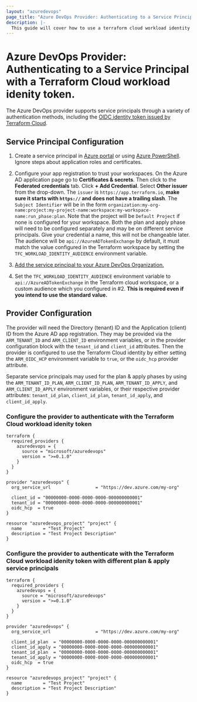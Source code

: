 ```yaml
---
layout: "azuredevops"
page_title: "Azure DevOps Provider: Authenticating to a Service Principal with a Terraform Cloud Workload Identity Token"
description: |-
  This guide will cover how to use a terraform cloud workload identity to authenticate to a service principal for use with Azure DevOps.
---
```


# Azure DevOps Provider: Authenticating to a Service Principal with a Terraform Cloud workload idenity token.

The Azure DevOps provider supports service principals through a variety of authentication methods, including the [OIDC identity token issued by Terraform Cloud](https://developer.hashicorp.com/terraform/cloud-docs/workspaces/dynamic-provider-credentials).

## Service Principal Configuration

1. Create a service principal in [Azure portal](https://learn.microsoft.com/en-us/azure/active-directory/develop/howto-create-service-principal-portal) or
using [Azure PowerShell](https://learn.microsoft.com/en-us/azure/active-directory/develop/howto-authenticate-service-principal-powershell). Ignore steps about application roles and certificates.

2. Configure your app registration to trust your workspaces. On the Azure AD application page go to **Certificates & secrets**. Then click to the **Federated credentials** tab. Click **+ Add Credential**. Select **Other issuer** from the drop-down. The `issuer` is `https://app.terraform.io`, **make sure it starts with `https://` and does not have a trailing slash**. The `Subject Identifier` will be in the form `organization:my-org-name:project:my-project-name:workspace:my-workspace-name:run_phase:plan`. Note that the project will be `Default Project` if none is configured for your workspace. Both the plan and apply phase will need to be configured separately and may be on different service principals. Give your credential a name, this will not be changeable later. The audience will be `api://AzureADTokenExchange` by default, it must match the value configured in the Terraform workspace by setting the `TFC_WORKLOAD_IDENTITY_AUDIENCE` environment variable.

3. [Add the service principal to your Azure DevOps Organization.](https://learn.microsoft.com/en-us/azure/devops/integrate/get-started/authentication/service-principal-managed-identity?view=azure-devops#2-add-and-manage-service-principal-in-an-azure-devops-organization)

4. Set the `TFC_WORKLOAD_IDENTITY_AUDIENCE` environment variable to `api://AzureADTokenExchange` in the Terraform cloud workspace, or a custom audience which you configured in #2. **This is required even if you intend to use the standard value.**

## Provider Configuration

The provider will need the Directory (tenant) ID and the Application (client) ID from the Azure AD app registration. They may be provided via the `ARM_TENANT_ID` and `ARM_CLIENT_ID` environment variables, or in the provider configuration block with the `tenant_id` and `client_id` attributes. Then the provider is configured to use the Terraform Cloud identity by either setting the `ARM_OIDC_HCP` environment variable to `true`, or the `oidc_hcp` provider attribute.

Separate service principals may used for the plan & apply phases by using the `ARM_TENANT_ID_PLAN`, `ARM_CLIENT_ID_PLAN`, `ARM_TENANT_ID_APPLY`, and `ARM_CLIENT_ID_APPLY` environment variables, or their respective provider attributes: `tenant_id_plan`, `client_id_plan`, `tenant_id_apply`, and `client_id_apply`.

### Configure the provider to authenticate with the Terraform Cloud workload idenity token

```hcl
terraform {
  required_providers {
    azuredevops = {
      source = "microsoft/azuredevops"
      version = ">=0.1.0"
    }
  }
}

provider "azuredevops" {
  org_service_url                 = "https://dev.azure.com/my-org"

  client_id = "00000000-0000-0000-0000-000000000001"
  tenant_id = "00000000-0000-0000-0000-000000000001"
  oidc_hcp  = true
}

resource "azuredevops_project" "project" {
  name        = "Test Project"
  description = "Test Project Description"
}
```

### Configure the provider to authenticate with the Terraform Cloud workload idenity token with different plan & apply service principals

```hcl
terraform {
  required_providers {
    azuredevops = {
      source = "microsoft/azuredevops"
      version = ">=0.1.0"
    }
  }
}

provider "azuredevops" {
  org_service_url                 = "https://dev.azure.com/my-org"

  client_id_plan  = "00000000-0000-0000-0000-000000000001"
  client_id_apply = "00000000-0000-0000-0000-000000000001"
  tenant_id_plan  = "00000000-0000-0000-0000-000000000001"
  tenant_id_apply = "00000000-0000-0000-0000-000000000001"
  oidc_hcp  = true
}

resource "azuredevops_project" "project" {
  name        = "Test Project"
  description = "Test Project Description"
}
```
